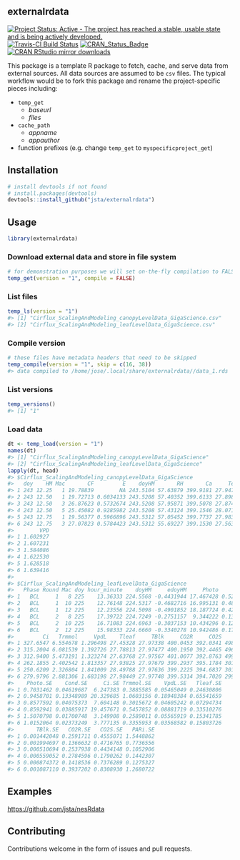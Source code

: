 
<!-- README.md is generated from README.Rmd. Please edit that file -->
externalrdata
-------------

[![Project Status: Active - The project has reached a stable, usable state and is being actively developed.](http://www.repostatus.org/badges/latest/active.svg)](http://www.repostatus.org/#active) [![Travis-CI Build Status](https://travis-ci.org/jsta/externalrdata.svg?branch=master)](https://travis-ci.org/jsta/externalrdata) [![CRAN\_Status\_Badge](http://www.r-pkg.org/badges/version/externalrdata)](https://cran.r-project.org/package=externalrdata) [![CRAN RStudio mirror downloads](http://cranlogs.r-pkg.org/badges/externalrdata)](https://cran.r-project.org/package=externalrdata)

This package is a template R package to fetch, cache, and serve data from external sources. All data sources are assumed to be `csv` files. The typical workflow would be to fork this package and rename the project-specific pieces including:

-   `temp_get`
    -   *baseurl*
    -   *files*
-   `cache_path`
    -   *appname*
    -   *appauthor*
-   function prefixes (e.g. change `temp_get` to `myspecificproject_get`)

Installation
------------

``` r
# install devtools if not found
# install.packages(devtools)
devtools::install_github("jsta/externalrdata")
```

Usage
-----

``` r
library(externalrdata)
```

### Download external data and store in file system

``` r
# for demonstration purposes we will set on-the-fly compilation to FALSE
temp_get(version = "1", compile = FALSE)
```

### List files

``` r
temp_ls(version = "1")
#> [1] "Cirflux_ScalingAndModeling_canopyLevelData_GigaScience.csv"
#> [2] "Cirflux_ScalingAndModeling_leafLevelData_GigaScience.csv"
```

### Compile version

``` r
# these files have metadata headers that need to be skipped
temp_compile(version = "1", skip = c(16, 38))
#> data compiled to /home/jose/.local/share/externalrdata//data_1.rds
```

### List versions

``` r
temp_versions()
#> [1] "1"
```

### Load data

``` r
dt <- temp_load(version = "1")
names(dt)
#> [1] "Cirflux_ScalingAndModeling_canopyLevelData_GigaScience"
#> [2] "Cirflux_ScalingAndModeling_leafLevelData_GigaScience"
lapply(dt, head)
#> $Cirflux_ScalingAndModeling_canopyLevelData_GigaScience
#>   doy    HM Mac       CF         E    doyHM       RH       Ca     Temp
#> 1 243 12.25   1 19.78839        NA 243.5104 57.63879 399.9181 27.94726
#> 2 243 12.50   1 19.72713 0.6034133 243.5208 57.40352 399.6133 27.89828
#> 3 243 12.50   3 26.87623 0.5732674 243.5208 57.95871 399.5078 27.87452
#> 4 243 12.50   5 25.45082 0.9285982 243.5208 57.43124 399.1546 28.07193
#> 5 243 12.75   1 19.56377 0.5966896 243.5312 57.05452 399.7737 27.98397
#> 6 243 12.75   3 27.07823 0.5784423 243.5312 55.69227 399.1530 27.56341
#>        VPD
#> 1 1.602927
#> 2 1.607231
#> 3 1.584086
#> 4 1.622530
#> 5 1.628518
#> 6 1.639416
#> 
#> $Cirflux_ScalingAndModeling_leafLevelData_GigaScience
#>   Phase Round Mac doy hour_minute    doyHM     edoyHM     Photo      Cond
#> 1   BCL     1   8 225    13.36333 224.5568 -0.4431944 17.467428 0.5245078
#> 2   BCL     1  10 225    12.76148 224.5317 -0.4682716 16.995131 0.4855805
#> 3   BCL     1  12 225    12.23556 224.5098 -0.4901852 18.187724 0.4249060
#> 4   BCL     2   8 225    17.39722 224.7249 -0.2751157  9.344222 0.1351165
#> 5   BCL     2  10 225    16.71083 224.6963 -0.3037153 10.434296 0.1255458
#> 6   BCL     2  12 225    15.98333 224.6660 -0.3340278 10.942486 0.1708158
#>         Ci   Trmmol     VpdL    Tleaf     TBlk     CO2R     CO2S     PARi
#> 1 327.6547 6.554678 1.296498 27.45328 27.97338 400.0453 392.0341 498.2016
#> 2 315.2004 6.081539 1.392726 27.78813 27.97477 400.1950 392.4465 496.6033
#> 3 312.9400 5.473191 1.323274 27.63768 27.97567 401.0077 392.8763 499.9037
#> 4 262.1855 2.402542 1.813357 27.93825 27.97679 399.2937 395.1784 301.9572
#> 5 250.6209 2.326804 1.841009 28.49788 27.97636 399.2225 394.6837 301.8735
#> 6 279.9796 2.881306 1.683198 27.98449 27.97748 399.5314 394.7020 299.9138
#>    Photo.SE    Cond.SE     Ci.SE Trmmol.SE    VpdL.SE   Tleaf.SE
#> 1 0.7031462 0.04619687  6.247383 0.3885585 0.05465049 0.24630806
#> 2 0.9458701 0.13348989 20.329685 1.0603156 0.18948384 0.65541659
#> 3 0.8577592 0.04075373  7.604148 0.3015672 0.04605242 0.07294734
#> 4 0.8592941 0.03885917 19.457671 0.5457852 0.08881719 0.33510276
#> 5 1.5070798 0.01700748  3.149908 0.2589011 0.05565919 0.15341785
#> 6 1.0152064 0.02373249  3.777135 0.3355953 0.03568582 0.15803726
#>       TBlk.SE   CO2R.SE   CO2S.SE   PARi.SE
#> 1 0.001442048 0.2591711 0.4555071 1.5448862
#> 2 0.001994697 0.1366632 0.4716765 0.7736556
#> 3 0.000510694 0.2537938 0.4434148 0.1052906
#> 4 0.000559052 0.2784596 0.1790262 0.1442307
#> 5 0.000874372 0.1418536 0.7376289 0.1275327
#> 6 0.001087110 0.3937202 0.8308930 1.2680722
```

Examples
--------

<https://github.com/jsta/nesRdata>

Contributing
------------

Contributions welcome in the form of issues and pull requests.
